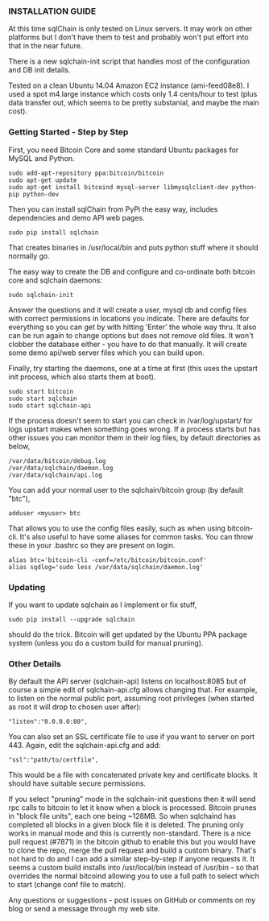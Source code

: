 ### INSTALLATION GUIDE

At this time sqlChain is only tested on Linux servers. It may work on other platforms but I don't have them to test and probably won't put effort into that in the near future. 

There is a new sqlchain-init script that handles most of the configuration and DB init details. 

Tested on a clean Ubuntu 14.04 Amazon EC2 instance (ami-feed08e8). I used a spot m4.large instance which costs only 1.4 cents/hour to test (plus data transfer out, which seems to be pretty substanial, and maybe the main cost).

### Getting Started - Step by Step

First, you need Bitcoin Core and some standard Ubuntu packages for MySQL and Python.

```
sudo add-apt-repository ppa:bitcoin/bitcoin
sudo apt-get update
sudo apt-get install bitcoind mysql-server libmysqlclient-dev python-pip python-dev
```

Then you can install sqlChain from PyPi the easy way, includes dependencies and demo API web pages.

    sudo pip install sqlchain

That creates binaries in /usr/local/bin and puts python stuff where it should normally go.

The easy way to create the DB and configure and co-ordinate both bitcoin core and sqlchain daemons:

    sudo sqlchain-init
    
Answer the questions and it will create a user, mysql db and config files with correct permissions in locations you indicate. There are defaults for everything so you can get by with hitting 'Enter' the whole way thru. It also can be run again to change options but does not remove old files. It won't clobber the database either - you have to do that manually. It will create some demo api/web server files which you can build upon.

Finally, try starting the daemons, one at a time at first (this uses the upstart init process, which also starts them at boot).

```
sudo start bitcoin
sudo start sqlchain
sudo start sqlchain-api
```

If the process doesn't seem to start you can check in /var/log/upstart/ for logs upstart makes when something goes wrong. If a process starts but has other issues you can monitor them in their log files, by default directories as below,

```
/var/data/bitcoin/debug.log
/var/data/sqlchain/daemon.log
/var/data/sqlchain/api.log
```

You can add your normal user to the sqlchain/bitcoin group (by default "btc"),

    adduser <myuser> btc
    
That allows you to use the config files easily, such as when using bitcoin-cli. It's also useful to have some aliases for common tasks. You can throw these in your .bashrc so they are present on login.

```
alias btc='bitcoin-cli -conf=/etc/bitcoin/bitcoin.conf'
alias sqdlog='sudo less /var/data/sqlchain/daemon.log'
```

### Updating

If you want to update sqlchain as I implement or fix stuff,

    sudo pip install --upgrade sqlchain
    
should do the trick. Bitcoin will get updated by the Ubuntu PPA package system (unless you do a custom build for manual pruning).

### Other Details

By default the API server (sqlchain-api) listens on localhost:8085 but of course a simple edit of sqlchain-api.cfg allows changing that. For example, to listen on the normal public port, assuming root privileges (when started as root it will drop to chosen user after):

    "listen":"0.0.0.0:80",
    
You can also set an SSL certificate file to use if you want to server on port 443. Again, edit the sqlchain-api.cfg and add:

    "ssl":"path/to/certfile",
    
This would be a file with concatenated private key and certificate blocks. It should have suitable secure permissions.

If you select "pruning" mode in the sqlchain-init questions then it will send rpc calls to bitcoin to let it know when a block is processed. Bitcoin prunes in "block file units", each one being ~128MB. So when sqlchaind has completed all blocks in a given block file it is deleted. The pruning only works in manual mode and this is currently non-standard. There is a nice pull request (#7871) in the bitcoin github to enable this but you would have to clone the repo, merge the pull request and build a custom binary. That's not hard to do and I can add a similar step-by-step if anyone requests it. It seems a custom build installs into /usr/local/bin instead of /usr/bin - so that overrides the normal bitcoind allowing you to use a full path to select which to start (change conf file to match).

Any questions or suggestions - post issues on GitHub or comments on my blog or send a message through my web site.

